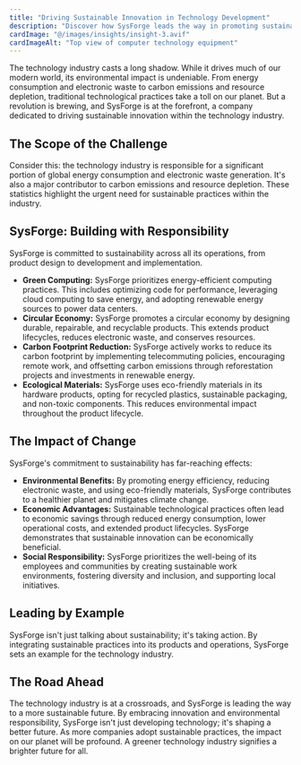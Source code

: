 ```yaml
---
title: "Driving Sustainable Innovation in Technology Development"
description: "Discover how SysForge leads the way in promoting sustainability within the technology industry, utilizing technologies like React and other leading frameworks."
cardImage: "@/images/insights/insight-3.avif"
cardImageAlt: "Top view of computer technology equipment"
---
```


The technology industry casts a long shadow. While it drives much of our modern world, its environmental impact is undeniable. From energy consumption and electronic waste to carbon emissions and resource depletion, traditional technological practices take a toll on our planet. But a revolution is brewing, and SysForge is at the forefront, a company dedicated to driving sustainable innovation within the technology industry.

## The Scope of the Challenge

Consider this: the technology industry is responsible for a significant portion of global energy consumption and electronic waste generation. It's also a major contributor to carbon emissions and resource depletion. These statistics highlight the urgent need for sustainable practices within the industry.

## SysForge: Building with Responsibility

SysForge is committed to sustainability across all its operations, from product design to development and implementation.

* **Green Computing:** SysForge prioritizes energy-efficient computing practices. This includes optimizing code for performance, leveraging cloud computing to save energy, and adopting renewable energy sources to power data centers.
* **Circular Economy:** SysForge promotes a circular economy by designing durable, repairable, and recyclable products. This extends product lifecycles, reduces electronic waste, and conserves resources.
* **Carbon Footprint Reduction:** SysForge actively works to reduce its carbon footprint by implementing telecommuting policies, encouraging remote work, and offsetting carbon emissions through reforestation projects and investments in renewable energy.
* **Ecological Materials:** SysForge uses eco-friendly materials in its hardware products, opting for recycled plastics, sustainable packaging, and non-toxic components. This reduces environmental impact throughout the product lifecycle.

## The Impact of Change

SysForge's commitment to sustainability has far-reaching effects:

* **Environmental Benefits:** By promoting energy efficiency, reducing electronic waste, and using eco-friendly materials, SysForge contributes to a healthier planet and mitigates climate change.
* **Economic Advantages:** Sustainable technological practices often lead to economic savings through reduced energy consumption, lower operational costs, and extended product lifecycles. SysForge demonstrates that sustainable innovation can be economically beneficial.
* **Social Responsibility:** SysForge prioritizes the well-being of its employees and communities by creating sustainable work environments, fostering diversity and inclusion, and supporting local initiatives.

## Leading by Example

SysForge isn't just talking about sustainability; it's taking action. By integrating sustainable practices into its products and operations, SysForge sets an example for the technology industry.

## The Road Ahead

The technology industry is at a crossroads, and SysForge is leading the way to a more sustainable future. By embracing innovation and environmental responsibility, SysForge isn't just developing technology; it's shaping a better future. As more companies adopt sustainable practices, the impact on our planet will be profound. A greener technology industry signifies a brighter future for all.
